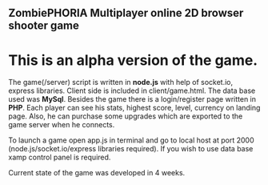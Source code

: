 ## ZombiePHORIA  Multiplayer online 2D browser shooter game
# This is an alpha version of the game. 

The game(/server) script is written in **node.js** with help of socket.io, express libraries. Client side is included in client/game.html. The data base used was **MySql**. Besides the game there is a login/register page written in **PHP**. Each player can see his stats, highest score, level, currency on landing page. Also, he can purchase some upgrades which are exported to the game server when he connects.

To launch a game open app.js in terminal and go to local host at port 2000 (node.js/socket.io/express libraries required).
If you wish to use data base xamp control panel is required. 

Current state of the game was developed in 4 weeks.
